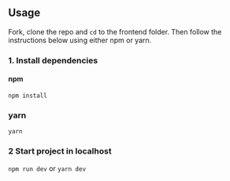 ## Usage
Fork, clone the repo and `cd` to the frontend folder. Then follow the instructions below using either npm or yarn. 

### 1. Install dependencies 
#### npm
`npm install` 

### yarn 
`yarn`

### 2 Start project in localhost
`npm run dev`  or `yarn dev`

